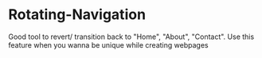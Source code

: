 # Rotating-Navigation
Good tool to revert/ transition back to "Home", "About", "Contact". Use this feature when you wanna be unique while creating webpages


